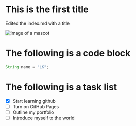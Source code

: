 # This is the first title
Edited the index.md with a title

![Image of a mascot](https://news.sportslogos.net/wp-content/uploads/2023/01/Screen-Shot-2023-01-04-at-3.36.10-PM.png)

# The following is a code block
```Java
String name = "LK";
```

# The following is a task list
- [X] Start learning github
- [ ] Turn on GitHub Pages
- [ ] Outline my portfolio
- [ ] Introduce myself to the world
